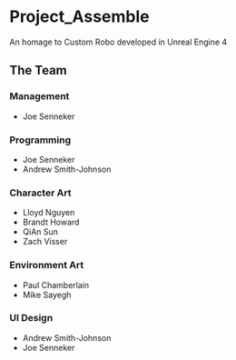 # Project_Assemble
An homage to Custom Robo developed in Unreal Engine 4

## The Team
### Management
- Joe Senneker

### Programming
- Joe Senneker
- Andrew Smith-Johnson

### Character Art
- Lloyd Nguyen
- Brandt Howard
- QiAn Sun
- Zach Visser

### Environment Art
- Paul Chamberlain
- Mike Sayegh


### UI Design
- Andrew Smith-Johnson
- Joe Senneker